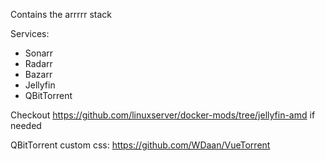Contains the arrrrr stack

Services:

- Sonarr
- Radarr
- Bazarr
- Jellyfin
- QBitTorrent

Checkout https://github.com/linuxserver/docker-mods/tree/jellyfin-amd if needed

QBitTorrent custom css: https://github.com/WDaan/VueTorrent
